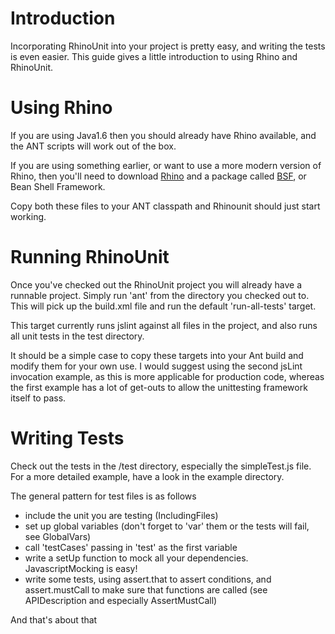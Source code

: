# Introduction #

Incorporating RhinoUnit into your project is pretty easy, and writing the tests is even easier.  This guide gives a little introduction to using Rhino and RhinoUnit.

# Using Rhino #

If you are using Java1.6 then you should already have Rhino available, and the ANT scripts will work out of the box.

If you are using something earlier, or want to use a more modern version of Rhino, then you'll need to download [Rhino](http://www.mozilla.org/rhino/download.html) and a package called [BSF](http://jakarta.apache.org/site/downloads/downloads_bsf.cgi), or Bean Shell Framework.

Copy both these files to your ANT classpath and Rhinounit should just start working.

# Running RhinoUnit #

Once you've checked out the RhinoUnit project you will already have a runnable project.  Simply run 'ant' from the directory you checked out to.  This will pick up the build.xml file and run the default 'run-all-tests' target.

This target currently runs jslint against all files in the project, and also runs all unit tests in the test directory.

It should be a simple case to copy these targets into your Ant build and modify them for your own use.  I would suggest using the second jsLint invocation example, as this is more applicable for production code, whereas the first example has a lot of get-outs to allow the unittesting framework itself to pass.

# Writing Tests #

Check out the tests in the /test directory, especially the simpleTest.js file.  For a more detailed example, have a look in the example directory.

The general pattern for test files is as follows

  * include the unit you are testing (IncludingFiles)
  * set up global variables (don't forget to 'var' them or the tests will fail, see GlobalVars)
  * call 'testCases' passing in 'test' as the first variable
  * write a setUp function to mock all your dependencies.  JavascriptMocking is easy!
  * write some tests, using assert.that to assert conditions, and assert.mustCall to make sure that functions are called (see APIDescription and especially AssertMustCall)

And that's about that